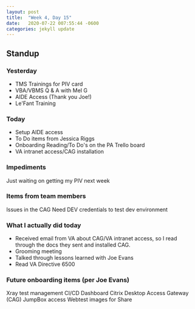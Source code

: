 ```yaml
---
layout: post
title:  "Week 4, Day 15"
date:   2020-07-22 007:55:44 -0600
categories: jekyll update
---
```


## Standup

### Yesterday
* TMS Trainings for PIV card
* VBA/VBMS Q & A with Mel G
* AIDE Access (Thank you Joe!)
* Le'Fant Training

### Today
* Setup AIDE access
* To Do items from Jessica Riggs
* Onboarding Reading/To Do's on the PA Trello board
* VA intranet access/CAG installation

### Impediments
Just waiting on getting my PIV next week

### Items from team members
Issues in the CAG
Need DEV credentials to test dev environment

### What I actually did today
* Received email from VA about CAG/VA intranet access, so I read through the docs they sent and installed CAG.
* Grooming meeting
* Talked through lessons learned with Joe Evans 
* Read VA Directive 6500

### Future onboarding items (per Joe Evans)
Xray test management
CI/CD Dashboard
Citrix Desktop Access Gateway (CAG)
JumpBox access
Webtest images for Share
